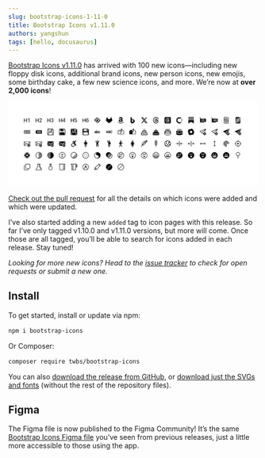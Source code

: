 ```yaml
---
slug: bootstrap-icons-1-11-0
title: Bootstrap Icons v1.11.0
authors: yangshun
tags: [hello, docusaurus]
---
```


[Bootstrap Icons v1.11.0](https://icons.getbootstrap.com) has arrived with 100 new icons—including new floppy disk icons, additional brand icons, new person icons, new emojis, some birthday cake, a few new science icons, and more. We’re now at **over 2,000 icons**!

<!-- truncate -->
 

![Bootstrap Icons](../blog/img/icons-1-11-0.png)

[Check out the pull request](https://github.com/twbs/icons/pull/1792) for all the details on which icons were added and which were updated.

I’ve also started adding a new `added` tag to icon pages with this release. So far I’ve only tagged v1.10.0 and v1.11.0 versions, but more will come. Once those are all tagged, you’ll be able to search for icons added in each release. Stay tuned!

*Looking for more new icons? Head to the [issue tracker](https://github.com/twbs/icons/issues) to check for open requests or submit a new one.*

## Install

To get started, install or update via npm:

```sh
npm i bootstrap-icons
```

Or Composer:

```sh
composer require twbs/bootstrap-icons
```

You can also [download the release from GitHub](https://github.com/twbs/icons/releases/tag/v1.11.0), or [download just the SVGs and fonts](https://github.com/twbs/icons/releases/download/v1.11.0/bootstrap-icons-1.11.0.zip) (without the rest of the repository files).

## Figma

The Figma file is now published to the Figma Community! It’s the same [Bootstrap Icons Figma file](https://www.figma.com/community/file/1042482994486402696/Bootstrap-Icons) you’ve seen from previous releases, just a little more accessible to those using the app.
